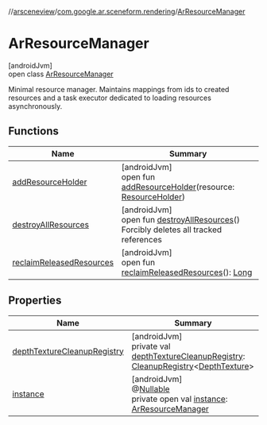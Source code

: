 //[arsceneview](../../../index.md)/[com.google.ar.sceneform.rendering](../index.md)/[ArResourceManager](index.md)

# ArResourceManager

[androidJvm]\
open class [ArResourceManager](index.md)

Minimal resource manager. Maintains mappings from ids to created resources and a task executor dedicated to loading resources asynchronously.

## Functions

| Name | Summary |
|---|---|
| [addResourceHolder](add-resource-holder.md) | [androidJvm]<br>open fun [addResourceHolder](add-resource-holder.md)(resource: [ResourceHolder](../../../../sceneview/sceneview/com.google.ar.sceneform.resources/-resource-holder/index.md)) |
| [destroyAllResources](destroy-all-resources.md) | [androidJvm]<br>open fun [destroyAllResources](destroy-all-resources.md)()<br>Forcibly deletes all tracked references |
| [reclaimReleasedResources](reclaim-released-resources.md) | [androidJvm]<br>open fun [reclaimReleasedResources](reclaim-released-resources.md)(): [Long](https://kotlinlang.org/api/latest/jvm/stdlib/kotlin/-long/index.html) |

## Properties

| Name | Summary |
|---|---|
| [depthTextureCleanupRegistry](depth-texture-cleanup-registry.md) | [androidJvm]<br>private val [depthTextureCleanupRegistry](depth-texture-cleanup-registry.md): [CleanupRegistry](../../../../arsceneview/com.google.ar.sceneform.rendering/-cleanup-registry/index.md)&lt;[DepthTexture](../-depth-texture/index.md)&gt; |
| [instance](instance.md) | [androidJvm]<br>@[Nullable](https://developer.android.com/reference/kotlin/androidx/annotation/Nullable.html)<br>private open val [instance](instance.md): [ArResourceManager](index.md) |
